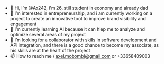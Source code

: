 - 👋 Hi, I’m @Ax242, i'm 26, still student in economy and already dad
- 👀 I’m interested in entrepreneurship, and i am currently working on a project to create an innovative tool to improve brand visibility and engagement
- 🌱 I’m currently learning AI because it can hlep me to analyze and optimize several areas of my project
- 💞️ I’m looking for a collaborator with skills in software development and API integration, and there is a good chance to become my associate, as his skills are at the heart of the project
- 📫 How to reach me /  axel.mobombi@gmail.com or +33658409003

<!---
Ax242/Ax242 is a ✨ special ✨ repository because its `README.md` (this file) appears on your GitHub profile.
You can click the Preview link to take a look at your changes.
--->
